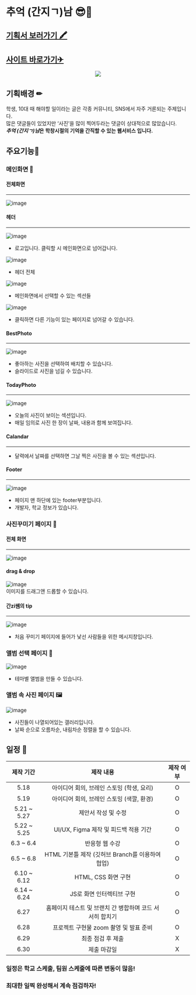 # 추억 (간지ㄱ)남 😎📸
## [기획서 보러가기 🖍](https://docs.google.com/document/d/18HNHYBHTTTnviP7csdkkb1MRh8JsHT7I6p7jrrZWtXI/edit?usp=sharing)
## [사이트 바로가기✈](https://olsi10.github.io/StudentMemories/)
<p align="center">
<img src="https://user-images.githubusercontent.com/86298664/176171475-fb387179-1c76-4be8-9b2a-e4d9c64599a6.png" />
</p>

## 기획배경 ✏
학생, 10대 때 해야할 일이라는 글은 각종 커뮤니티, SNS에서 자주 거론되는 주제입니다.  
많은 댓글들이 있었지만 ‘사진’을 많이 찍어두라는 댓글이 상대적으로 많았습니다.  
***추억 (간지ㄱ)남*은 학창시절의 기억을 간직할 수 있는 웹서비스 입니다.**

## 주요기능🔧
### 메인화면 👑
#### 전체화면
---
![image](https://user-images.githubusercontent.com/86298664/176174610-9e5b3e2c-0ccb-43f0-89ea-468152a6c935.png)

#### 헤더
---

![image](https://user-images.githubusercontent.com/86298664/176176606-3dbd6271-5404-49ff-b6a4-eb2d2e654014.png)  
- 로고입니다. 클릭할 시 메인화면으로 넘어갑니다.

![image](https://user-images.githubusercontent.com/86298664/176175021-f4175b72-a7e6-46c8-ac8e-10e80c52e1e5.png)
- 헤더 전체

![image](https://user-images.githubusercontent.com/86298664/176175085-0c55a411-0b3a-4d0a-ba9e-6d9dba9021ce.png)  
- 메인화면에서 선택할 수 있는 섹션들

![image](https://user-images.githubusercontent.com/86298664/176175103-3ff312e5-da72-4d13-b9d2-a9316fa093ad.png)  
- 클릭하면 다른 기능이 있는 페이지로 넘어갈 수 있습니다.

#### BestPhoto
---
![image](https://user-images.githubusercontent.com/86298664/176179901-a3971295-f771-48a7-9cf4-6ab5042d299c.png)

- 좋아하는 사진을 선택하여 배치할 수 있습니다.
- 슬라이드로 사진을 넘길 수 있습니다.

#### TodayPhoto
---
![image](https://user-images.githubusercontent.com/86298664/176176933-d1c33a4b-b91a-46b9-9893-f56203865ba1.png)  
- 오늘의 사진이 보이는 섹션입니다.
- 매일 임의로 사진 한 장이 날짜, 내용과 함께 보여집니다.

#### Calandar
---
- 달력에서 날짜를 선택하면 그날 찍은 사진을 볼 수 있는 섹션입니다.

#### Footer
---
![image](https://user-images.githubusercontent.com/86298664/176177059-07c0b006-6c30-4137-bc14-76ce21f94355.png)  
- 페이지 맨 하단에 있는 footer부분입니다.
- 개발자, 학교 정보가 있습니다.
### 사진꾸미기 페이지 🎨
#### 전체 화면
---
![image](https://user-images.githubusercontent.com/86298664/176178436-ad9f230e-e4b3-4a7e-b6ec-3d7bcb9296f3.png)  

#### drag & drop
![image](https://user-images.githubusercontent.com/86298664/176186072-cbc75ea3-20ae-4f6a-94f1-c20298bc1f97.png)  
이미지를 드래그앤 드롭할 수 있습니다.

#### 간zi쌤의 tip
---
![image](https://user-images.githubusercontent.com/86298664/176191695-dc9259a5-8fca-435f-b6a2-23b666ac231a.png)  
- 처음 꾸미기 페이지에 들어가 낯선 사람들을 위한 메시지창입니다.


### 앨범 선택 페이지 📁
![image](https://user-images.githubusercontent.com/86298664/176179231-e8db9dfa-f48d-4527-bc3a-15784a28f69f.png)
- 테마별 앨범을 만들 수 있습니다.

### 앨범 속 사진 페이지 🖼
![image](https://user-images.githubusercontent.com/86298664/176179281-32094624-9d00-4ffd-8547-c4f9574d3cca.png)
- 사진들이 나열되어있는 갤러리입니다.
- 날짜 순으로 오름차순, 내림차순 정렬을 할 수 있습니다.

## 일정 📆
|제작 기간|제작 내용|제작 여부|
|:---:|:---:|:---:|
|5.18|아이디어 회의, 브레인 스토밍 (학생, 요리)|O|
|5.19|아이디어 회의, 브레인 스토밍 (색깔, 환경)|O|
|5.21 ~ 5.27|제안서 작성 및 수정|O|
|5.22 ~ 5.25|UI/UX, Figma 제작 및 피드백 적용 기간|O|
|6.3 ~ 6.4|반응형 웹 수강|O|
|6.5 ~ 6.8|HTML 기본틀 제작 (깃허브 Branch를 이용하여 협업)|O|
|6.10 ~ 6.12|HTML, CSS 화면 구현|O|
|6.14 ~ 6.24|JS로 화면 인터렉티브 구현|O|
|6.27|홈페이지 테스트 및 브랜치 간 병합하며 코드 서서히 합치기|O|
|6.28|프로젝트 구현물 zoom 촬영 및 발표 준비|O|
|6.29|최종 점검 후 제출|X|
|6.30|제출 마감일|X|

### 일정은 학교 스케출, 팀원 스케줄에 따른 변동이 많음!

### 최대한 일찍 완성해서 계속 점검하자!
